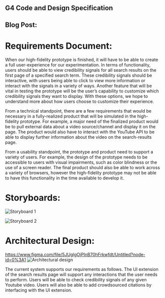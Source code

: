 ## G4 Code and Design Specification

## Blog Post:

# Requirements Document:

When our high-fidelity prototype is finished, it will have to be able to create a full user-experience for our experimentation. In terms of functionality, users should be able to view credibility signals for all search results on the first page of a specified search term. These credibility signals should be interactive, with users being able to click to view more information or interact with the signals in a variety of ways. Another feature that will be vital in testing the prototype will be the user’s capability to customize which credibility signals they want to display. With these options, we hope to understand more about how users choose to customize their experience.

From a technical standpoint, there are a few requirements that would be necessary in a fully-realized product that will be simulated in the high-fidelity prototype. For example, a major need of the finalized product would be to pull external data about a video source/channel and display it on the page. The product would also have to interact with the YouTube API to be able to display further information about the video on the search-results page. 

From a usability standpoint, the prototype and product need to support a variety of users. For example, the design of the prototype needs to be accessible to users with visual impairments, such as color blindness or the use of a screen reader. The final product should also be able to work across a variety of browsers, however the high-fidelity prototype may not be able to have this functionality in the time available to develop it.


# Storyboards:

![Storyboard 1](/Double-Trouble/images/story1.PNG)


![Storyboard 2](/Double-Trouble/images/story2.PNG)


# Architectural Design:
https://www.figma.com/file/5JUglgOjPlnB70hFrkwfdt/Untitled?node-id=0%3A1 
![Architectural design](/Double-Trouble/images/arch.PNG)


The current system supports our requirements as follows. The UI extension of the search results page will support any interactions that the user needs to perform. Users will be able to check credibility signals of any given Youtube video. Users will also be able to add crowdsourced citations by interfacing with the UI extension. 
